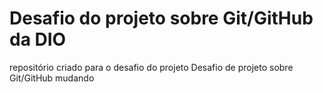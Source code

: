 # Desafio do projeto sobre Git/GitHub da DIO
repositório criado para o desafio do projeto
Desafio de projeto sobre Git/GitHub
mudando
